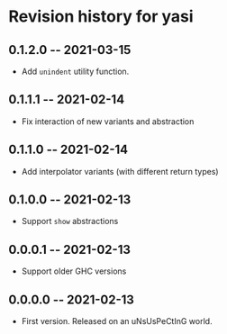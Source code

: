 # Revision history for yasi

## 0.1.2.0 -- 2021-03-15

 * Add `unindent` utility function.

## 0.1.1.1 -- 2021-02-14

 * Fix interaction of new variants and abstraction

## 0.1.1.0 -- 2021-02-14

 * Add interpolator variants (with different return types)

## 0.1.0.0 -- 2021-02-13

 * Support `show` abstractions

## 0.0.0.1 -- 2021-02-13

 * Support older GHC versions

## 0.0.0.0 -- 2021-02-13

 * First version. Released on an uNsUsPeCtInG world.
